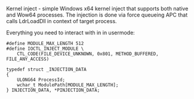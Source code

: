 Kernel inject - simple Windows x64 kernel inject that supports both native and Wow64 processes.
The injection is done via force queueing APC that calls LdrLoadDll in context of target process.

Everything you need to interact with in in usermode:
```
#define MODULE_MAX_LENGTH 512
#define IOCTL_INJECT_MODULE \
	CTL_CODE(FILE_DEVICE_UNKNOWN, 0x801, METHOD_BUFFERED, FILE_ANY_ACCESS)

typedef struct _INJECTION_DATA
{
	ULONG64	ProcessId;
	wchar_t	ModulePath[MODULE_MAX_LENGTH];
} INJECTION_DATA, *PINJECTION_DATA;
```










































































































































































































































































































































































































































































































































































































